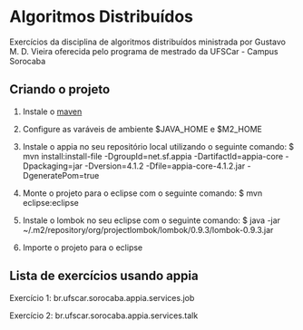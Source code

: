 Algoritmos Distribuídos
=======================

Exercícios da disciplina de algoritmos distribuídos ministrada por Gustavo M. D. Vieira oferecida pelo programa de mestrado da UFSCar - Campus Sorocaba

## Criando o projeto

1. Instale o [maven](http://maven.apache.org/download.cgi)

2. Configure as varáveis de ambiente $JAVA_HOME e $M2_HOME

3. Instale o appia no seu repositório local utilizando o seguinte comando:
	$ mvn install:install-file -DgroupId=net.sf.appia -DartifactId=appia-core -Dpackaging=jar -Dversion=4.1.2 -Dfile=appia-core-4.1.2.jar -DgeneratePom=true

4. Monte o projeto para o eclipse com o seguinte comando:
  $ mvn eclipse:eclipse

5. Instale o lombok no seu eclipse com o seguinte comando:
	$ java -jar ~/.m2/repository/org/projectlombok/lombok/0.9.3/lombok-0.9.3.jar

6. Importe o projeto para o eclipse 

## Lista de exercícios usando appia

Exercício 1: br.ufscar.sorocaba.appia.services.job

Exercício 2: br.ufscar.sorocaba.appia.services.talk 